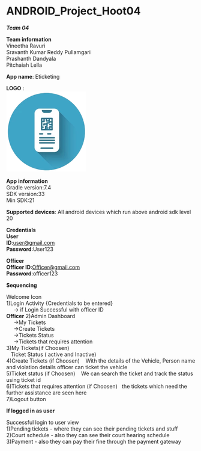 # ANDROID_Project_Hoot04

***Team 04***

**Team information** <br>
Vineetha Ravuri <br>
Sravanth Kumar Reddy Pullamgari <br>
Prashanth Dandyala <br>
Pitchaiah Lella <br>

**App name**: Eticketing<br>

**LOGO** :<br>
![Logo](https://github.com/vineetharavuri2/ANDROID_Project_Hoot04/blob/master/app/src/main/res/drawable/logo.png)


**App information**<br>
 Gradle version:7.4<br> 
 SDK version:33<br>
 Min SDK:21<br>
 
 **Supported devices**: All android devices which run above android sdk level 20
 
 **Credentials**<br>
 **User**<br>
 **ID**:user@gmail.com<br>
 **Password**:User123<br>
 
 **Officer**<br>
 **Officer ID**:Officer@gmail.com<br>
 **Password**:officer123<br>
 
 **Sequencing**<br>
 
 Welcome Icon<br>
1)Login Activity {Credentials to be entered}<br>
     -> if Login Successful with officer ID<br>
   **Officer**
2)Admin Dashboard<br>
     ->My Tickets<br>
     ->Create Tickets<br>
     ->Tickets Status<br>
     ->Tickets that requires attention<br>
3)My Tickets(if Choosen)<br>
   Ticket Status ( active and Inactive)<br>
4)Create Tickets (if Choosen)
   With the details of the Vehicle, Person name and violation details officer can ticket the vehicle<br>
5)Ticket status (if Choosen)
   We can search the ticket and track the status using ticket id<br>
6)Tickets that requires attention (if Choosen)
  the tickets which need the further assistance are seen here<br>
7)Logout button <br>


**If logged in as user**

Successful login to user view<br>
1)Pending tickets - where they can see their pending tickets and stuff<br>
2)Court schedule - also they can see their court hearing schedule<br>
3)Payment - also they can pay their fine through the payment gateway<br>
